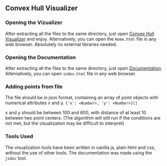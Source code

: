 ## Convex Hull Visualizer

### Opening the Vizualizer
After extracting all the files to the same directory, just open [Convex Hull Visualizer](./Home.html) and enjoy. Alternatively, you can open the `Home.html` file in any web browser. Absolutely no external libraries needed.

### Opening the Documentation
After extracting all the files to the same directory, just open [Documentation](./index.html). Alternatively, you can open `index.html` file in any web browser.

### Adding points from file
The file should be in json format, containing an array of point objects with numerical attributes x and y.  `{'x': <Number>, 'y': <Number>}[]`

x and y should be between 100 and 600, with distance of at least 10 between two point centers. (The algorithm will still run if the conditions are not met, but the visualization may be difficult to interpret)

### Tools Used
The visualization tools have been written in vanilla js, plain html and css, without the use of other tools. The documentation was made using the `jsdoc` tool.